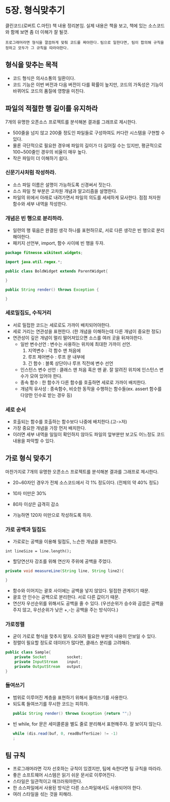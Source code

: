 # 5장. 형식맞추기 

클린코드(로버트 C.마틴) 책 내용 정리본임. 
실제 내용은 책을 보고, 책에 있는 소스코드와 함께 보면 좀 더 이해가 잘 될것.

`프로그래머라면 형식을 깔끔하게 맞춰 코드를 짜야한다.`
`팀으로 일한다면, 팀이 합의해 규칙을 정하고 모두가 그 규칙을 따라야한다.`


## 형식을 맞추는 목적

- 코드 형식은 의사소통의 일환이다. 
- 코드 기능은 이번 버전과 다음 버전이 다를 확률이 높지만, 코드의 가독성은 기능이 바뀌어도 코드의 품질에 영향을 미친다. 


## 파일의 적절한 행 길이를 유지하라 

7개의 유명한 오픈소스 프로젝트를 분석해본 결과를 그래프로 제시한다.

- 500줄을 넘지 않고 200줄 정도인 파일들로 구성하여도 커다란 시스템을 구현할 수 있다. 
- 물론 극단적으로 필요한 경우에 파일의 길이가 더 길어질 수는 있지만, 평균적으로 100~500줄인 경우의 비율이 매우 높다. 
- 작은 파일이 더 이해하기 쉽다. 


### 신문기사처럼 작성하라. 

- 소스 파일 이름은 설명이 가능하도록 신경써서 짓는다.
- 소스 파일 첫 부분은 고차원 개념과 알고리즘을 설명한다.
- 파일의 위에서 아래로 내려가면서 파일의 의도를 세세하게 묘사한다. 점점 처자원 함수와 세부 내역을 작성한다.


### 개념은 빈 행으로 분리하라. 

- 일련의 행 묶음은 완결된 생각 하나를 표현하므로, 서로 다른 생각은 빈 행으로 분리해야한다.
- 패키지 선언부, import, 함수 사이에 빈 행을 두자. 

```java
package fitnesse.wikitext.widgets;

import java.util.regex.*;

public class BoldWidget extends ParentWidget{

}

public String render() throws Exception {

}
```


### 세로밀집도, 수직거리

- 서로 밀접한 코드는 세로로도 가까이 배치되어야한다. 
- 세로 거리는 연관성을 표현한다. (한 개념을 이해하는데 다른 개념이 중요한 정도) 
- 연관성이 깊은 개념이 멀리 떨어져있으면 소스를 여러 곳을 뒤져야한다. 
    - 일반 변수선언 : 변수는 사용하는 위치에 최대한 가까이 선언. 
        1. 지역변수 : 각 함수 맨 처음에
        2. 루프 제어변수 : 루프 문 내부에
        3. 긴 함수 : 블록 상단이나 루프 직전에 변수 선언
    - 인스턴스 변수 선언 : 클래스 맨 처음 혹은 맨 끝. 잘 알려진 위치에 인스턴스 변수가 모여 있어야 한다.
    - 종속 함수 : 한 함수가 다른 함수를 호출하면 세로로 가까이 배치한다. 
    - 개념적 유사성 : 종속함수, 비슷한 동작을 수행하는 함수들(ex. assert 함수를 다양한 인수로 받는 경우 등)

### 세로 순서 

- 호출되는 함수를 호출하는 함수보다 나중에 배치한다.(고->저)
- 가장 중요한 개념을 가장 먼저 배치한다.
- 이러면 세부 내역을 일일이 확인하지 않아도 파일의 앞부분만 보고도 어느정도 코드 내용을 파악할 수 있다. 



## 가로 형식 맞추기

마찬가지로 7개의 유명한 오픈소스 프로젝트를 분석해본 결과를 그래프로 제시한다.

- 20~60자인 경우가 전체 소스코드에서 각 1% 정도이다. (전체의 약 40% 정도)
- 10자 미만은 30%
- 80자 이상은 급격히 감소 

- 가능하면 120자 미만으로 작성하도록 하자.


### 가로 공백과 밀집도

- 가로로는 공백을 이용해 밀접도, 느슨한 개념을 표현한다. 

`int lineSize = line.length();`
- 할당연산자 강조를 위해 연산자 주위에 공백을 주었다. 

```java
private void measureLine(String line, String line2){

}
```
- 함수와 이어지는 괄호 사이에는 공백을 넣지 않았다. 밀접한 관계이기 때문. 
- 괄호 안 인수는 공백으로 분리한다. 서로 다른 값이기 때문.
- 연산자 우선순위를 위해서도 공백을 줄 수 있다. (우선순위가 승수와 곱셉은 공백을 주지 않고, 우선순위가 낮은 +,-는 공백을 주는 방식이다.)


### 가로정렬

- 굳이 가로로 형식을 맞추지 말자. 오히려 필요한 부분의 내용이 안보일 수 있다. 
- 정렬이 필요할 정도로 데이터가 많다면, 클래스 분리를 고려해라.

```java
public class Sample{
    private Socket         socket;
    private InputStream    input;
    private OutputStream   output;
}
```

### 들여쓰기

- 범위로 이루어진 계층을 표현하기 위해서 들여쓰기를 사용한다. 
- 되도록 들여쓰기를 무시한 코드는 피하자. 
    ```java
    public String render() throws Exception {return "";}
    ```
- 빈 while, for 문은 세미콜론을 별도 줄로 분리해서 표현해주자. 잘 보이지 않는다. 
    ```java
    while (dis.read(buf, 0, readBufferSize) != -1)
    ;
    ```

## 팀 규칙

- 프로그래머라면 각자 선호하는 규칙이 있겠지만, 팀에 속한다면 팀 규칙을 따라라. 
- 좋은 소프트웨어 시스템은 읽기 쉬운 문서로 이루어진다. 
- 스타일은 일관적이고 매끄러워야한다. 
- 한 소스파일에서 사용된 방식은 다른 소스파일에서도 사용되어야 한다. 
- 여러 스타일을 섞는 것을 피해라.


